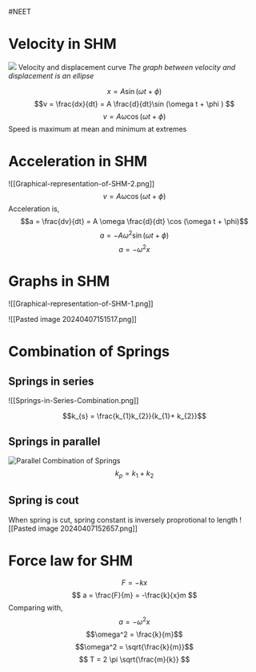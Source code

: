 #NEET 

# Velocity in SHM
![](Graphical-representation-of-SHM-3.png)
Velocity and displacement curve
	*The graph between velocity and displacement is an ellipse*

$$x = A \sin(\omega t + \phi)$$
$$v = \frac{dx}{dt} = A \frac{d}{dt}\sin (\omega t + \phi ) $$
$$v = A \omega \cos(\omega t + \phi)$$
Speed is maximum at mean and minimum at extremes

# Acceleration in SHM
![[Graphical-representation-of-SHM-2.png]]
$$v = A \omega \cos(\omega t + \phi)$$
Acceleration is, 
$$a = \frac{dv}{dt} = A \omega \frac{d}{dt} \cos (\omega t + \phi)$$
$$a = -A \omega^2 \sin(\omega t + \phi)$$
$$a = - \omega^2 x $$

# Graphs in SHM
![[Graphical-representation-of-SHM-1.png]]

![[Pasted image 20240407151517.png]]

# Combination of Springs

## Springs in series
![[Springs-in-Series-Combination.png]]

$$k_{s} = \frac{k_{1}k_{2}}{k_{1}+ k_{2}}$$

## Springs in parallel


![Parallel Combination of Springs](https://cdn1.byjus.com/wp-content/uploads/2021/04/Parallel-Combination-of-Springs.png "Parallel Combination of Springs")$$k_{p} = k_{1} + k_{2}$$
## Spring is cout
When spring is cut, spring constant is inversely proprotional to length
![[Pasted image 20240407152657.png]]

# Force law for SHM
$$
F = -kx
$$
$$
a = \frac{F}{m} = -\frac{k}{x}m
$$
Comparing with, 
$$a = - \omega^2 x$$
$$\omega^2 = \frac{k}{m}$$
$$\omega^2 = \sqrt{\frac{k}{m}}$$
$$
T = 2 \pi \sqrt{\frac{m}{k}}
$$
